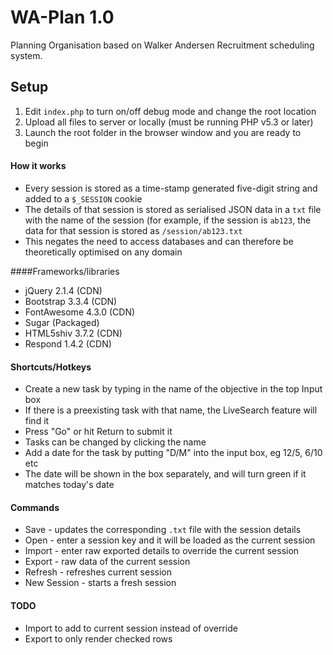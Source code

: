# WA-Plan 1.0
Planning Organisation based on Walker Andersen Recruitment scheduling system.

## Setup
1. Edit `index.php` to turn on/off debug mode and change the root location
2. Upload all files to server or locally (must be running PHP v5.3 or later)
3. Launch the root folder in the browser window and you are ready to begin

#### How it works
* Every session is stored as a time-stamp generated five-digit string and added to a `$_SESSION` cookie
* The details of that session is stored as serialised JSON data in a `txt` file with the name of the session (for example, if the session is `ab123`, the data for that session is stored as `/session/ab123.txt`
* This negates the need to access databases and can therefore be theoretically optimised on any domain

####Frameworks/libraries
* jQuery 2.1.4 (CDN)
* Bootstrap 3.3.4 (CDN)
* FontAwesome 4.3.0 (CDN)
* Sugar (Packaged)
* HTML5shiv 3.7.2 (CDN)
* Respond 1.4.2 (CDN)

#### Shortcuts/Hotkeys
* Create a new task by typing in the name of the objective in the top Input box
* If there is a preexisting task with that name, the LiveSearch feature will find it
* Press "Go" or hit Return to submit it
* Tasks can be changed by clicking the name
* Add a date for the task by putting "D/M" into the input box, eg 12/5, 6/10 etc
* The date will be shown in the box separately, and will turn green if it matches today's date

#### Commands
* Save - updates the corresponding `.txt` file with the session details
* Open - enter a session key and it will be loaded as the current session
* Import - enter raw exported details to override the current session
* Export - raw data of the current session
* Refresh - refreshes current session
* New Session - starts a fresh session

#### TODO
* Import to add to current session instead of override
* Export to only render checked rows
